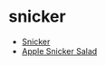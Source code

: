 # snicker

 * [Snicker](../index/s/snicker-201038.json)
 * [Apple Snicker Salad](../index/a/apple-snicker-salad.json)
